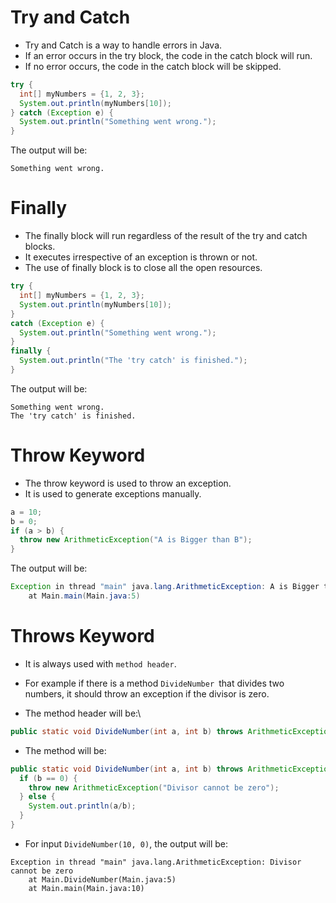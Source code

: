 # Try and Catch 
- Try and Catch is a way to handle errors in Java.
- If an error occurs in the try block, the code in the catch block will run.
- If no error occurs, the code in the catch block will be skipped.
  
```java
try {
  int[] myNumbers = {1, 2, 3};
  System.out.println(myNumbers[10]);
} catch (Exception e) {
  System.out.println("Something went wrong.");
}
```
The output will be:
```
Something went wrong.
```

# Finally
- The finally block will run regardless of the result of the try and catch blocks.
- It executes irrespective of an exception is thrown or not.
- The use of finally block is to close all the open resources.

```java
try {
  int[] myNumbers = {1, 2, 3};
  System.out.println(myNumbers[10]);
} 
catch (Exception e) {
  System.out.println("Something went wrong.");
} 
finally {
  System.out.println("The 'try catch' is finished.");
}
```
The output will be:
```
Something went wrong.
The 'try catch' is finished.
```

# Throw Keyword

- The throw keyword is used to throw an exception.
- It is used to generate exceptions manually.

```java
a = 10;
b = 0;
if (a > b) {
  throw new ArithmeticException("A is Bigger than B");
}
```

The output will be:

```java
Exception in thread "main" java.lang.ArithmeticException: A is Bigger than B
    at Main.main(Main.java:5)
```

# Throws Keyword
- It is always used with `method header`.

- For example if there is a method `DivideNumber `that divides two numbers, it should throw an exception if the divisor is zero.

- The method header will be:\
```java
public static void DivideNumber(int a, int b) throws ArithmeticException
```

- The method will be:
```java
public static void DivideNumber(int a, int b) throws ArithmeticException {
  if (b == 0) {
    throw new ArithmeticException("Divisor cannot be zero");
  } else {
    System.out.println(a/b);
  }
}
```
- For input `DivideNumber(10, 0)`, the output will be:
```
Exception in thread "main" java.lang.ArithmeticException: Divisor cannot be zero
    at Main.DivideNumber(Main.java:5)
    at Main.main(Main.java:10)
```